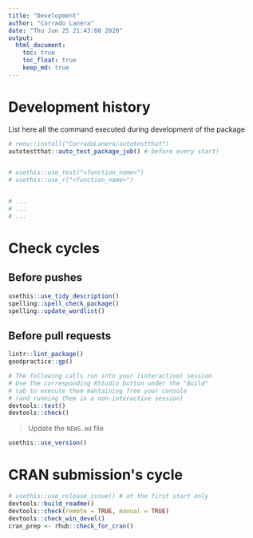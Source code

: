 ```yaml
---
title: "Development"
author: "Corrado Lanera"
date: "Thu Jun 25 21:43:08 2020"
output:
  html_document:
    toc: true
    toc_float: true
    keep_md: true
---
```





Development history
====================================================================
List here all the command executed during development of the package



```r
# renv::install("CorradoLanera/autotestthat")
autotestthat::auto_test_package_job() # before every start!


# usethis::use_test("<function_name>")
# usethis::use_r("<function_name>")


# ...
# ...
# ...
```


Check cycles
====================================================================

Before pushes
--------------------------------------------------------------------



```r
usethis::use_tidy_description()
spelling::spell_check_package()
spelling::update_wordlist()
```


Before pull requests
--------------------------------------------------------------------



```r
lintr::lint_package()
goodpractice::gp()

# The following calls run into your (interactive) session
# Use the corresponding RStudio button under the "Build"
# tab to execute them mantaining free your console
# (and running them in a non-interactive session)
devtools::test()
devtools::check()
```


> Update the `NEWS.md` file



```r
usethis::use_version()
```


CRAN submission's cycle
====================================================================



```r
# usethis::use_release_issue() # at the first start only
devtools::build_readme()
devtools::check(remote = TRUE, manual = TRUE)
devtools::check_win_devel()
cran_prep <- rhub::check_for_cran()
```

